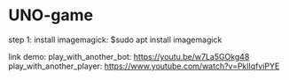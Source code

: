 # UNO-game

step 1: install imagemagick: $sudo apt install imagemagick


link demo:
  play_with_another_bot: https://youtu.be/w7La5GOkg48
  play_with_another_player: https://www.youtube.com/watch?v=PklIqfviPYE
